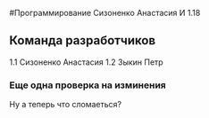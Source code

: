 #Программирование
Сизоненко Анастасия И 1.18
## Команда разработчиков
1.1 Сизоненко Анастасия
1.2 Зыкин Петр
### Еще одна проверка на изминения
Ну а теперь что сломаеться?

